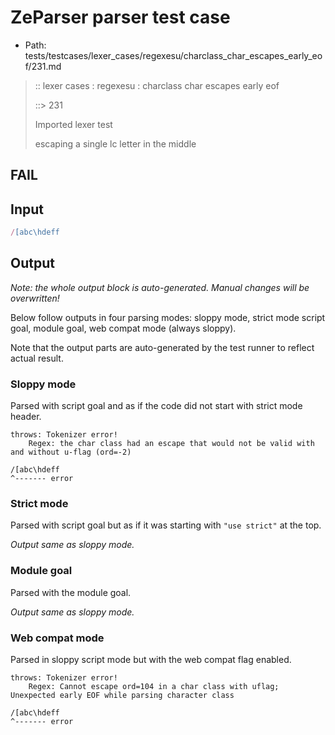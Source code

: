 # ZeParser parser test case

- Path: tests/testcases/lexer_cases/regexesu/charclass_char_escapes_early_eof/231.md

> :: lexer cases : regexesu : charclass char escapes early eof
>
> ::> 231
>
> Imported lexer test
>
> escaping a single lc letter in the middle

## FAIL

## Input

`````js
/[abc\hdeff
`````

## Output

_Note: the whole output block is auto-generated. Manual changes will be overwritten!_

Below follow outputs in four parsing modes: sloppy mode, strict mode script goal, module goal, web compat mode (always sloppy).

Note that the output parts are auto-generated by the test runner to reflect actual result.

### Sloppy mode

Parsed with script goal and as if the code did not start with strict mode header.

`````
throws: Tokenizer error!
    Regex: the char class had an escape that would not be valid with and without u-flag (ord=-2)

/[abc\hdeff
^------- error
`````

### Strict mode

Parsed with script goal but as if it was starting with `"use strict"` at the top.

_Output same as sloppy mode._

### Module goal

Parsed with the module goal.

_Output same as sloppy mode._

### Web compat mode

Parsed in sloppy script mode but with the web compat flag enabled.

`````
throws: Tokenizer error!
    Regex: Cannot escape ord=104 in a char class with uflag; Unexpected early EOF while parsing character class

/[abc\hdeff
^------- error
`````

